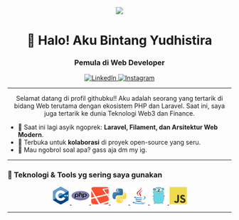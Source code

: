 <p align="center">
  <img src="banner.png alt="banner.png"/>
</p>

<h1 align="center">👋 Halo! Aku Bintang Yudhistira</h1>
<h3 align="center">Pemula di Web Developer</h3>

<p align="center">
  <a href="https://linkedin.com/in/bintang-yudhistira-278448289" target="_blank">
    <img src="https://img.shields.io/badge/-LinkedIn-0077B5?style=for-the-badge&logo=linkedin&logoColor=white" alt="LinkedIn">
  </a>
  <a href="https://instagram.com/yudhis_gaiden" target="_blank">
    <img src="https://img.shields.io/badge/-Instagram-E4405F?style=for-the-badge&logo=instagram&logoColor=white" alt="Instagram">
  </a>
</p>

---

<p align="center">
  Selamat datang di profil githubku!! Aku adalah seorang yang tertarik di bidang Web terutama dengan ekosistem PHP dan Laravel. Saat ini, saya juga tertarik ke dunia Teknologi Web3 dan Finance.
</p>

- 🌱 Saat ini lagi asyik ngoprek: **Laravel, Filament, dan Arsitektur Web Modern**.
- 👯 Terbuka untuk **kolaborasi** di proyek open-source yang seru.
- 💬 Mau ngobrol soal apa? gass aja dm my ig.

---

### 🚀 Teknologi & Tools yg sering saya gunakan

<p align="center">
  <a href="https://www.cplusplus.com/" target="_blank" rel="noreferrer">
    <img src="https://raw.githubusercontent.com/devicons/devicon/master/icons/cplusplus/cplusplus-original.svg" alt="cplusplus" width="40" height="40"/>
  </a>
  <a href="https://www.php.net" target="_blank" rel="noreferrer">
    <img src="https://raw.githubusercontent.com/devicons/devicon/master/icons/php/php-original.svg" alt="php" width="40" height="40"/>
  </a>
  <a href="https://laravel.com/" target="_blank" rel="noreferrer">
    <img src="https://raw.githubusercontent.com/devicons/devicon/master/icons/laravel/laravel-plain.svg" alt="laravel" width="40" height="40"/>
  </a>
  <a href="https://www.python.org" target="_blank" rel="noreferrer">
    <img src="https://raw.githubusercontent.com/devicons/devicon/master/icons/python/python-original.svg" alt="python" width="40" height="40"/>
  </a>
  <a href="https://www.java.com" target="_blank" rel="noreferrer">
    <img src="https://raw.githubusercontent.com/devicons/devicon/master/icons/java/java-original.svg" alt="java" width="40" height="40"/>
  </a>
  <a href="https://golang.org" target="_blank" rel="noreferrer">
    <img src="https://raw.githubusercontent.com/devicons/devicon/master/icons/go/go-original.svg" alt="go" width="40" height="40"/>
  </a>
  <a href="https://developer.mozilla.org/en-US/docs/Web/JavaScript" target="_blank" rel="noreferrer">
    <img src="https://raw.githubusercontent.com/devicons/devicon/master/icons/javascript/javascript-original.svg" alt="javascript" width="40" height="40"/>
  </a>
</p>

---

